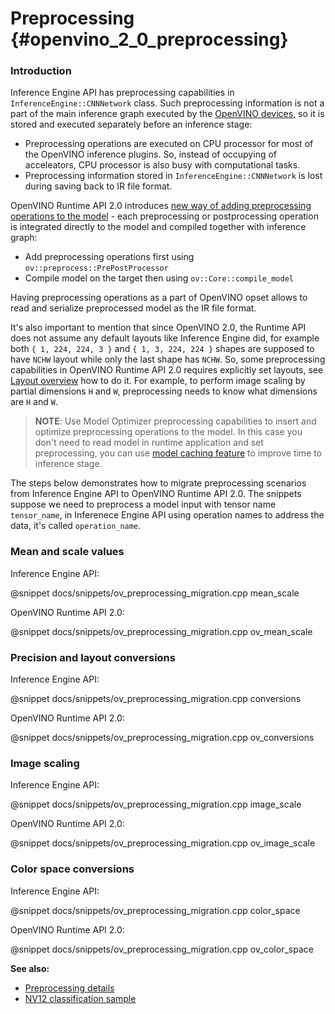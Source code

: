 # Preprocessing {#openvino_2_0_preprocessing}

### Introduction

Inference Engine API has preprocessing capabilities in `InferenceEngine::CNNNetwork` class. Such preprocessing information is not a part of the main inference graph executed by the [OpenVINO devices](../supported_plugins/Device_Plugins.md), so it is stored and executed separately before an inference stage:
- Preprocessing operations are executed on CPU processor for most of the OpenVINO inference plugins. So, instead of occupying of acceleators, CPU processor is also busy with computational tasks.
- Preprocessing information stored in `InferenceEngine::CNNNetwork` is lost during saving back to IR file format.

OpenVINO Runtime API 2.0 introduces [new way of adding preprocessing operations to the model](../preprocessing_overview.md) - each preprocessing or postprocessing operation is integrated directly to the model and compiled together with inference graph:
- Add preprocessing operations first using `ov::preprocess::PrePostProcessor`
- Compile model on the target then using `ov::Core::compile_model`

Having preprocessing operations as a part of OpenVINO opset allows to read and serialize preprocessed model as the IR file format.

It's also important to mention that since OpenVINO 2.0, the Runtime API does not assume any default layouts like Inference Engine did, for example both `{ 1, 224, 224, 3 }` and `{ 1, 3, 224, 224 }` shapes are supposed to have `NCHW` layout while only the last shape has `NCHW`. So, some preprocessing capabilities in OpenVINO Runtime API 2.0 requires explicitly set layouts, see [Layout overview](../layout_overview.md) how to do it. For example, to perform image scaling by partial dimensions `H` and `W`, preprocessing needs to know what dimensions are `H` and `W`.

> **NOTE**: Use Model Optimizer preprocessing capabilities to insert and optimize preprocessing operations to the model. In this case you don't need to read model in runtime application and set preprocessing, you can use [model caching feature](../Model_caching_overview.md) to improve time to inference stage.

The steps below demonstrates how to migrate preprocessing scenarios from Inference Engine API to OpenVINO Runtime API 2.0.
The snippets suppose we need to preprocess a model input with tensor name `tensor_name`, in Inferenece Engine API using operation names to address the data, it's called `operation_name`.

### Mean and scale values

Inference Engine API:

@snippet docs/snippets/ov_preprocessing_migration.cpp mean_scale

OpenVINO Runtime API 2.0:

@snippet docs/snippets/ov_preprocessing_migration.cpp ov_mean_scale

### Precision and layout conversions

Inference Engine API:

@snippet docs/snippets/ov_preprocessing_migration.cpp conversions

OpenVINO Runtime API 2.0:

@snippet docs/snippets/ov_preprocessing_migration.cpp ov_conversions

### Image scaling

Inference Engine API:

@snippet docs/snippets/ov_preprocessing_migration.cpp image_scale

OpenVINO Runtime API 2.0:

@snippet docs/snippets/ov_preprocessing_migration.cpp ov_image_scale

### Color space conversions

Inference Engine API:

@snippet docs/snippets/ov_preprocessing_migration.cpp color_space

OpenVINO Runtime API 2.0:

@snippet docs/snippets/ov_preprocessing_migration.cpp ov_color_space

**See also:**
- [Preprocessing details](../preprocessing_details.md)
- [NV12 classification sample](../../../samples/cpp/hello_nv12_input_classification/README.md)
